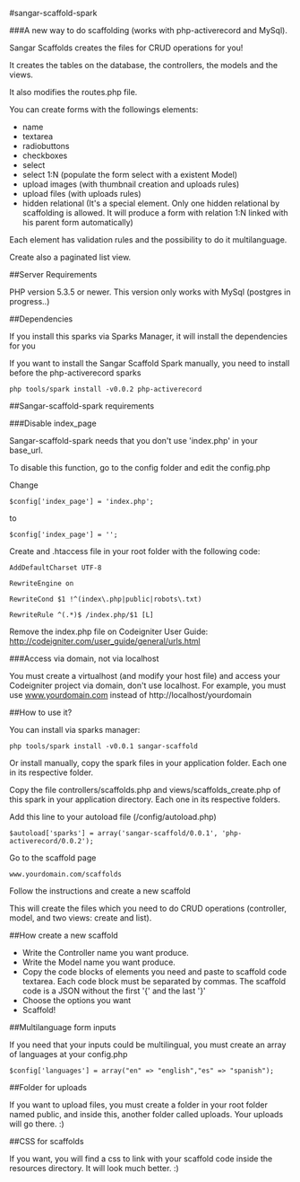 #sangar-scaffold-spark

###A new way to do scaffolding (works with php-activerecord and MySql).

Sangar Scaffolds creates the files for CRUD operations for you! 

It creates the tables on the database, the controllers, the models and the views.

It also modifies the routes.php file.

You can create forms with the followings elements:

- name
- textarea
- radiobuttons
- checkboxes
- select
- select 1:N (populate the form select with a existent Model)
- upload images (with thumbnail creation and uploads rules)
- upload files (with uploads rules)
- hidden relational (It's a special element. Only one hidden relational by scaffolding is allowed. It will produce a form with relation 1:N linked with his parent form automatically)

Each element has validation rules and the possibility to do it multilanguage.

Create also a paginated list view.


##Server Requirements

PHP version 5.3.5 or newer.
This version only works with MySql (postgres in progress..)


##Dependencies

If you install this sparks via Sparks Manager, it will install the dependencies for you

If you want to install the Sangar Scaffold Spark manually, you need to install before the php-activerecord sparks

	php tools/spark install -v0.0.2 php-activerecord


##Sangar-scaffold-spark requirements


###Disable index_page

Sangar-scaffold-spark needs that you don't use 'index.php' in your base_url.

To disable this function, go to the config folder and edit the config.php



Change

    $config['index_page'] = 'index.php';

to

    $config['index_page'] = '';




Create and .htaccess file in your root folder with the following code:


	AddDefaultCharset UTF-8

	RewriteEngine on

	RewriteCond $1 !^(index\.php|public|robots\.txt)

	RewriteRule ^(.*)$ /index.php/$1 [L]



Remove the index.php file on Codeigniter User Guide: http://codeigniter.com/user_guide/general/urls.html


###Access via domain, not via localhost

You must create a virtualhost (and modify your host file) and access your Codeigniter project via domain, don't use localhost. 
For example, you must use www.yourdomain.com instead of http://localhost/yourdomain


##How to use it?

You can install via sparks manager:

	php tools/spark install -v0.0.1 sangar-scaffold 


Or install manually, copy the spark files in your application folder. Each one in its respective folder.



Copy the file controllers/scaffolds.php and views/scaffolds_create.php of this spark in your application directory. Each one in its respective folders.

Add this line to your autoload file (/config/autoload.php)

	$autoload['sparks'] = array('sangar-scaffold/0.0.1', 'php-activerecord/0.0.2');


Go to the scaffold page

	www.yourdomain.com/scaffolds

Follow the instructions and create a new scaffold

This will create the files which you need to do CRUD operations (controller, model, and two views: create and list).



##How create a new scaffold

- Write the Controller name you want produce.
- Write the Model name you want produce.
- Copy the code blocks of elements you need and paste to scaffold code textarea. Each code block must be separated by commas. The scaffold code is a JSON without the first '{' and the last '}'
- Choose the options you want
- Scaffold!



##Multilanguage form inputs

If you need that your inputs could be multilingual, you must create an array of languages at your config.php
    
    $config['languages'] = array("en" => "english","es" => "spanish");


##Folder for uploads

If you want to upload files, you must create a folder in your root folder named public, and inside this, another folder called uploads. Your uploads will go there. :)


##CSS for scaffolds

If you want, you will find a css to link with your scaffold code inside the resources directory. It will look much better. :)



